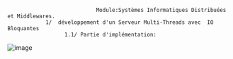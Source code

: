                                 Module:Systèmes Informatiques Distribuées et Middlewares.
                1/  développement d'un Serveur Multi-Threads avec  IO Bloquantes
                      1.1/ Partie d'implémentation:

         
![image](https://user-images.githubusercontent.com/97621443/159987591-d9883c6a-200e-49f0-9213-20918cfa315f.png)
